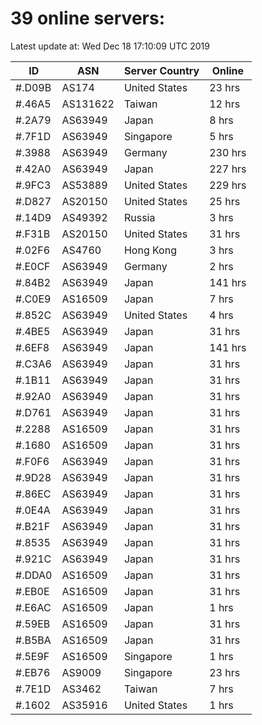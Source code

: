 # 39 online servers:

Latest update at: Wed Dec 18 17:10:09 UTC 2019

| ID | ASN | Server Country | Online |
| -- | --- | -------------- | ------ |
| #.D09B | AS174 | United States | 23 hrs |
| #.46A5 | AS131622 | Taiwan | 12 hrs |
| #.2A79 | AS63949 | Japan | 8 hrs |
| #.7F1D | AS63949 | Singapore | 5 hrs |
| #.3988 | AS63949 | Germany | 230 hrs |
| #.42A0 | AS63949 | Japan | 227 hrs |
| #.9FC3 | AS53889 | United States | 229 hrs |
| #.D827 | AS20150 | United States | 25 hrs |
| #.14D9 | AS49392 | Russia | 3 hrs |
| #.F31B | AS20150 | United States | 31 hrs |
| #.02F6 | AS4760 | Hong Kong | 3 hrs |
| #.E0CF | AS63949 | Germany | 2 hrs |
| #.84B2 | AS63949 | Japan | 141 hrs |
| #.C0E9 | AS16509 | Japan | 7 hrs |
| #.852C | AS63949 | United States | 4 hrs |
| #.4BE5 | AS63949 | Japan | 31 hrs |
| #.6EF8 | AS63949 | Japan | 141 hrs |
| #.C3A6 | AS63949 | Japan | 31 hrs |
| #.1B11 | AS63949 | Japan | 31 hrs |
| #.92A0 | AS63949 | Japan | 31 hrs |
| #.D761 | AS63949 | Japan | 31 hrs |
| #.2288 | AS16509 | Japan | 31 hrs |
| #.1680 | AS16509 | Japan | 31 hrs |
| #.F0F6 | AS63949 | Japan | 31 hrs |
| #.9D28 | AS63949 | Japan | 31 hrs |
| #.86EC | AS63949 | Japan | 31 hrs |
| #.0E4A | AS63949 | Japan | 31 hrs |
| #.B21F | AS63949 | Japan | 31 hrs |
| #.8535 | AS63949 | Japan | 31 hrs |
| #.921C | AS63949 | Japan | 31 hrs |
| #.DDA0 | AS16509 | Japan | 31 hrs |
| #.EB0E | AS16509 | Japan | 31 hrs |
| #.E6AC | AS16509 | Japan | 1 hrs |
| #.59EB | AS16509 | Japan | 31 hrs |
| #.B5BA | AS16509 | Japan | 31 hrs |
| #.5E9F | AS16509 | Singapore | 1 hrs |
| #.EB76 | AS9009 | Singapore | 23 hrs |
| #.7E1D | AS3462 | Taiwan | 7 hrs |
| #.1602 | AS35916 | United States | 1 hrs |

